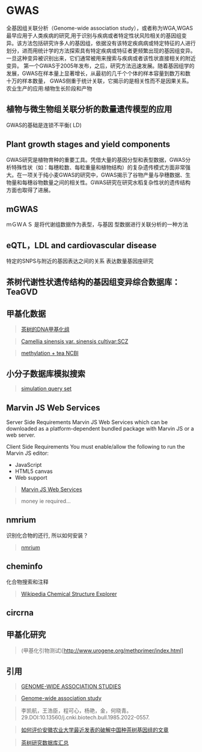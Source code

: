 # GWAS
全基因组关联分析（Genome-wide association study），或者称为WGA,WGAS
最早应用于人类疾病的研究,用于识别与疾病或者特定性状风险相关的基因组变异。该方法包括研究许多人的基因组，依据没有该特定疾病病或特定特征的人进行划分，进而用统计学的方法探索具有特定疾病或特征者更频繁出现的基因组变异。一旦这种变异被识别出来，它们通常被用来搜索与疾病或者该性状直接相关的附近变异。
第一个GWAS于2005年发布，之后，研究方法迅速发展。随着基因组学的发展，GWAS在样本量上显著增长，从最初的几千个个体的样本容量到数万和数十万的样本数量，
GWAS侧重于统计关联，它揭示的是相关性而不是因果关系。
农业生产的应用:植物生长阶段和产物

## 植物与微生物组关联分析的数量遗传模型的应用
GWAS的基础是连锁不平衡( LD)
## Plant growth stages and yield components
GWAS研究是植物育种的重要工具。凭借大量的基因分型和表型数据，GWAS分析特殊性状（如：每穗粒数、每粒重量和植物结构）的复杂遗传模式方面非常强大。在一项关于纯小麦GWAS的研究中，GWAS揭示了谷物产量与孕穗数据、生物量和每穗谷物数量之间的相关性。GWAS研究在研究水稻复杂性状的遗传结构方面也取得了进展。

## mGWAS
ｍＧＷＡＳ 是将代谢组数据作为表型，与基因
型数据进行关联分析的一种方法


## eQTL，LDL and cardiovascular disease
特定的SNPS与附近的基因表达之间的关系
表达数量基因座研究

## 茶树代谢性状遗传结构的基因组变异综合数据库：TeaGVD

## 甲基化数据
>[茶树的DNA甲基化组](https://www.ncbi.nlm.nih.gov/geo/query/acc.cgi?acc=GSE119992)

>[Camellia sinensis var. sinensis cultivar:SCZ](https://www.ncbi.nlm.nih.gov/bioproject/?term=PRJNA694840)

>[methylation + tea NCBI](https://www.ncbi.nlm.nih.gov/search/all/?term=methylation%20+%20tea)

## 小分子数据库模拟搜索
>[simulation query set](https://smpdb.ca/text_query)

## Marvin JS Web Services
Server Side Requirements
Marvin JS Web Services which can be downloaded as a platform-dependent bundled package with Marvin JS or a web server.

Client Side Requirements
You must enable/allow the following to run the Marvin JS editor:

-   JavaScript
-   HTML5 canvas
-   Web support

>[Marvin JS Web Services ](https://docs.chemaxon.com/display/docs/installation-and-upgrade.md)

>money ie required...

## nmrium
识别化合物的还行, 所以如何安装？

>[nmrium](https://github.com/cheminfo/nmrium)

## cheminfo
化合物搜索和注释
>[Wikipedia Chemical Structure Explorer ](https://github.com/cheminfo/wikipedia)


## circrna
>

## 甲基化研究
>(甲基化引物测试)[http://www.urogene.org/methprimer/index.html]

## 引用
>[GENOME-WIDE ASSOCIATION STUDIES](https://www.genome.gov/genetics-glossary/Genome-Wide-Association-Studies)

>[Genome-wide association study ](https://en.wikipedia.org/wiki/Genome-wide_association_study)

>李凯航，王浩臣，程可心，杨艳，金，何晓青。 29.DOI:10.13560/j.cnki.biotech.bull.1985.2022-0557.

>[如何评价安徽农业大学最近发表的破解中国种茶树基因组的文章](https://www.zhihu.com/question/274604930)

>[茶树研究数据库汇总](https://www.jianshu.com/p/bdf72889a956)